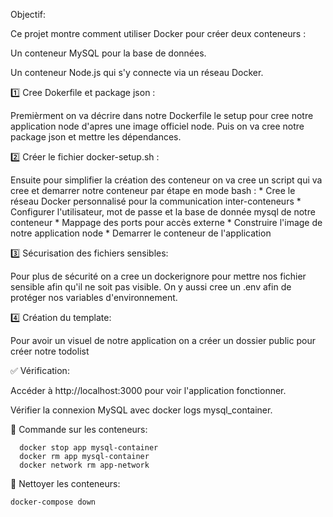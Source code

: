 Objectif:

Ce projet montre comment utiliser Docker pour créer deux conteneurs :

Un conteneur MySQL pour la base de données.

Un conteneur Node.js qui s'y connecte via un réseau Docker.

1️⃣ Cree Dokerfile et package json :

  Premièrment on va décrire dans notre Dockerfile le setup pour cree notre application node d'apres une image officiel node. 
  Puis on va cree notre package json et mettre les dépendances.
  
2️⃣ Créer le fichier docker-setup.sh :

  Ensuite pour simplifier la création des conteneur on va cree un script qui va cree et demarrer notre conteneur  par étape en mode bash : 
    * Cree le réseau Docker personnalisé pour la communication inter-conteneurs
    * Configurer l'utilisateur, mot de passe et la base de donnée mysql de notre conteneur
    * Mappage des ports pour accès externe 
    * Construire l'image de notre application node
    * Demarrer le conteneur de l'application
  
3️⃣ Sécurisation des fichiers sensibles:

   Pour plus de sécurité on a cree un dockerignore pour mettre nos fichier sensible afin qu'il ne soit pas visible. On y aussi cree un .env afin 
   de protéger nos variables d'environnement.

4️⃣ Création du template:

  Pour avoir un visuel de notre application on a créer un dossier public pour créer notre todolist


✅ Vérification:


Accéder à http://localhost:3000 pour voir l'application fonctionner.

Vérifier la connexion MySQL avec docker logs mysql_container.

📌 Commande sur les conteneurs:

      docker stop app mysql-container
      docker rm app mysql-container
      docker network rm app-network

📌 Nettoyer les conteneurs:

    docker-compose down
    

